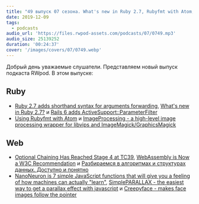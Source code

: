 ```yaml
---
title: "49 выпуск 07 сезона. What's new in Ruby 2.7, Rubyfmt with Atom, ImageProcessing, NanoNeuron, Creepyface и прочее"
date: 2019-12-09
tags:
  - podcasts
audio_url: 'https://files.rwpod-assets.com/podcasts/07/0749.mp3'
audio_size: 25139252
duration: '00:24:37'
cover: '/images/covers/07/0749.webp'
---
```


Добрый день уважаемые слушатели. Представляем новый выпуск подкаста RWpod. В этом выпуске:

## Ruby

- [Ruby 2.7 adds shorthand syntax for arguments forwarding](https://blog.saeloun.com/2019/12/04/ruby-2-7-adds-new-operator-for-arguments-forwarding.html), [What's new in Ruby 2.7?](https://medium.com/rubyinside/whats-new-in-ruby-2-7-79c98b265502) и [Rails 6 adds ActiveSupport::ParameterFilter](https://blog.saeloun.com/2019/12/03/rails-6-adds-activesupport-parameter-filter)
- [Using Rubyfmt with Atom](https://schwad.github.io/ruby/rails/tutorials/2019/12/02/using-rubyfmt-on-atom.html) и [ImageProcessing - a high-level image processing wrapper for libvips and ImageMagick/GraphicsMagick](https://github.com/janko/image_processing)

## Web

- [Optional Chaining Has Reached Stage 4 at TC39](https://twitter.com/robpalmer2/status/1202312626891452416), [WebAssembly is Now a W3C Recommendation](https://www.w3.org/2019/12/pressrelease-wasm-rec.html.en) и [Разбираемся в алгоритмах и структурах данных. Доступно и понятно](https://dou.ua/lenta/articles/what-you-should-know-about-algorithms/)
- [NanoNeuron is 7 simple JavaScript functions that will give you a feeling of how machines can actually "learn"](https://github.com/trekhleb/nano-neuron), [SimplePARALLAX - the easiest way to get a parallax effect with javascript](https://simpleparallax.com/) и [Creepyface - makes face images follow the pointer](https://creepyface.io/)
